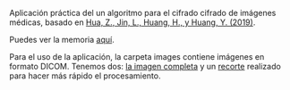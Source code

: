 Aplicación práctica del un algoritmo para el cifrado cifrado de imágenes médicas, basado en [Hua, Z., Jin, L., Huang, H., y Huang, Y. (2019)](https://ieeexplore.ieee.org/stamp/stamp.jsp?tp=&arnumber=8977567).

Puedes ver la memoria [aquí](doc/Proyecto_C.pdf).

Para el uso de la aplicación, la carpeta images contiene imágenes en formato DICOM. Tenemos dos: [la imagen completa](images/I1000000.dcm) y un [recorte](images/imagen_recortada.dcm) realizado para hacer más rápido el procesamiento.


